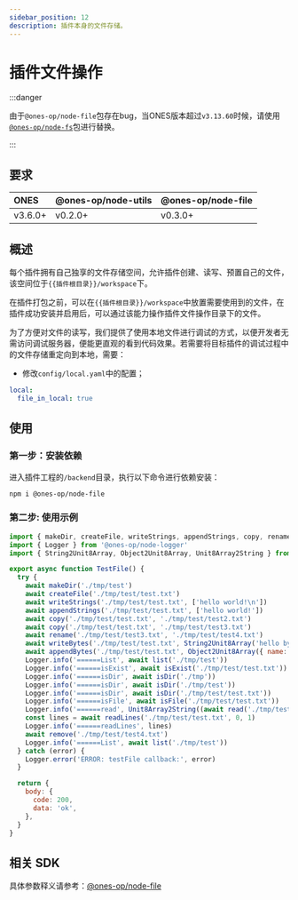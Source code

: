 ```yaml
---
sidebar_position: 12
description: 插件本身的文件存储。
---
```


# 插件文件操作

:::danger

由于`@ones-op/node-file`包存在bug，当ONES版本超过`v3.13.60`时候，请使用[`@ones-op/node-fs`](plugin-fileOP-new.md)包进行替换。

:::

## 要求

| ONES    | @ones-op/node-utils | @ones-op/node-file |
| :------ | :------------------ | :----------------- |
| v3.6.0+ | v0.2.0+             | v0.3.0+            |

## 概述

每个插件拥有自己独享的文件存储空间，允许插件创建、读写、预置自己的文件，该空间位于`{{插件根目录}}/workspace`下。

在插件打包之前，可以在`{{插件根目录}}/workspace`中放置需要使用到的文件，在插件成功安装并启用后，可以通过该能力操作插件文件操作目录下的文件。

为了方便对文件的读写，我们提供了使用本地文件进行调试的方式，以便开发者无需访问调试服务器，便能更直观的看到代码效果。若需要将目标插件的调试过程中的文件存储重定向到本地，需要：

- 修改`config/local.yaml`中的配置；

```yaml
local:
  file_in_local: true
```

## 使用

### 第一步：安装依赖

进入插件工程的`/backend`目录，执行以下命令进行依赖安装：

```shell
npm i @ones-op/node-file
```

### 第二步: 使用示例

```javascript
import { makeDir, createFile, writeStrings, appendStrings, copy, rename, writeBytes, appendBytes, list, isExist, isDir, isFile, read, readLines, remove } from '@ones-op/node-file'
import { Logger } from '@ones-op/node-logger'
import { String2Unit8Array, Object2Unit8Array, Unit8Array2String } from '@ones-op/node-utils'

export async function TestFile() {
  try {
    await makeDir('./tmp/test')
    await createFile('./tmp/test/test.txt')
    await writeStrings('./tmp/test/test.txt', ['hello world!\n'])
    await appendStrings('./tmp/test/test.txt', ['hello world!'])
    await copy('./tmp/test/test.txt', './tmp/test/test2.txt')
    await copy('./tmp/test/test.txt', './tmp/test/test3.txt')
    await rename('./tmp/test/test3.txt', './tmp/test/test4.txt')
    await writeBytes('./tmp/test/test.txt', String2Unit8Array('hello bytes!\n'))
    await appendBytes('./tmp/test/test.txt', Object2Unit8Array({ name: 'hello bytes!' }))
    Logger.info('======List', await list('./tmp/test'))
    Logger.info('======isExist', await isExist('./tmp/test/test.txt'))
    Logger.info('======isDir', await isDir('./tmp'))
    Logger.info('======isDir', await isDir('./tmp/test'))
    Logger.info('======isDir', await isDir('./tmp/test/test.txt'))
    Logger.info('======isFile', await isFile('./tmp/test/test.txt'))
    Logger.info('======read', Unit8Array2String((await read('./tmp/test/test.txt')) as Uint8Array))
    const lines = await readLines('./tmp/test/test.txt', 0, 1)
    Logger.info('======readLines', lines)
    await remove('./tmp/test/test4.txt')
    Logger.info('======List', await list('./tmp/test'))
  } catch (error) {
    Logger.error('ERROR: testFile callback:', error)
  }

  return {
    body: {
      code: 200,
      data: 'ok',
    },
  }
}
```

## 相关 SDK

具体参数释义请参考：[@ones-op/node-file](../../reference/packages/node-file/node-file.mdx)
